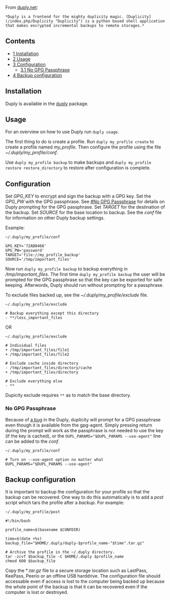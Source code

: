 From [duply.net](http://www.duply.net/):

	*Duply is a frontend for the mighty duplicity magic. [Duplicity](/index.php/Duplicity "Duplicity") is a python based shell application that makes encrypted incremental backups to remote storages.*

## Contents

*   [1 Installation](#Installation)
*   [2 Usage](#Usage)
*   [3 Configuration](#Configuration)
    *   [3.1 No GPG Passphrase](#No_GPG_Passphrase)
*   [4 Backup configuration](#Backup_configuration)

## Installation

Duply is available in the [duply](https://aur.archlinux.org/packages/duply/) package.

## Usage

For an overview on how to use Duply run `duply usage`.

The first thing to do is create a profile. Run `duply my_profile create` to create a profile named *my_profile*. Then configure the profile using the file *~/.duply/my_profile/conf*.

Use `duply my_profile backup` to make backups and `duply my_profile restore restore_directory` to restore after configuration is complete.

## Configuration

Set *GPG_KEY* to encrypt and sign the backup with a GPG key. Set the *GPG_PW* with the GPG passphrase. See [#No GPG Passphrase](#No_GPG_Passphrase) for details on Duply prompting for the GPG passphrase. Set *TARGET* for the destination of the backup. Set *SOURCE* for the base location to backup. See the *conf* file for information on other Duply backup settings.

Example:

 `~/.duply/my_profile/conf` 
```
GPG_KEY='72AD0468'
GPG_PW='password'
TARGET='file://my_profile_backup'
SOURCE='/tmp/important_files'
```

Now run `duply my_profile backup` to backup everything in */tmp/important_files*. The first time `duply my_profile backup` the user will be prompted for the GPG passphrase so that the key can be exported for safe keeping. Afterwords, Duply should run without prompting for a passphrase.

To exclude files backed up, see the *~/.duply/my_profile/exclude* file.

 `~/.duply/my_profile/exclude` 
```
# Backup everything except this directory
- **/less_important_files

```

OR

 `~/.duply/my_profile/exclude` 
```
# Individual files
+ /tmp/important_files/file1
+ /tmp/important_files/file2

# Exclude cache inside directory
- /tmp/important_files/directory/cache
+ /tmp/important_files/directory

# Exclude everything else
- **

```

Dupicity exclude requires `**` as to match the base directory.

### No GPG Passphrase

Because of [a bug](https://sourceforge.net/p/ftplicity/bugs/83/) in the Duply, duplicity will prompt for a GPG passphrase even though it is available from the gpg-agent. Simply pressing return during the prompt will work as the passphrase is not needed to use the key (if the key is cached), or the `DUPL_PARAMS="$DUPL_PARAMS --use-agent"` line can be added to the *conf*.

 `~/.duply/my_profile/conf` 
```
# Turn on --use-agent option no matter what
DUPL_PARAMS="$DUPL_PARAMS --use-agent"
```

## Backup configuration

It is important to backup the configuration for your profile so that the backup can be recovered. One way to do this automatically is to add a *post* script which tars the profile after a *backup*. For example:

 `~/.duply/my_profile/post` 
```
#!/bin/bash

profile_name=$(basename $CONFDIR)

time=$(date +%s)
backup_file="$HOME/.duply/duply-$profile_name-"$time".tar.gz"

# Archive the profile in the ~/.duply directory.
tar -zcvf $backup_file -C $HOME/.duply $profile_name
chmod 600 $backup_file
```

Copy the **.tar.gz* file to a secure storage location such as LastPass, KeePass, Peerio or an offline USB harddrive. The configuration file should accessable even if access is lost to the computer being backed up because the whole point of the backup is that it can be recovered even if the computer is lost or destroyed.